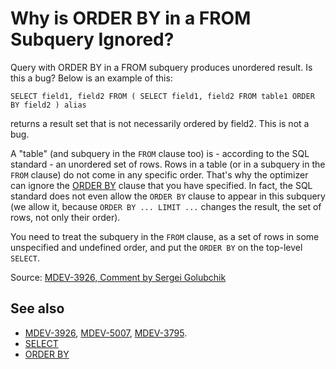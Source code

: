 
# Why is ORDER BY in a FROM Subquery Ignored?

Query with ORDER BY in a FROM subquery produces unordered result. Is this a bug?
Below is an example of this:


```
SELECT field1, field2 FROM ( SELECT field1, field2 FROM table1 ORDER BY field2 ) alias
```

returns a result set that is not necessarily ordered by field2. This is not a bug.


A "table" (and subquery in the `FROM` clause too) is - according to the SQL standard - an unordered set of rows. Rows in a table (or in a subquery in the `FROM` clause) do not come in any specific order. That's why the optimizer can ignore the [ORDER BY](../../sql-statements-and-structure/sql-statements/data-manipulation/selecting-data/order-by.md) clause that you have specified. In fact, the SQL standard does not even allow the `ORDER BY` clause to appear in this subquery (we allow it, because `ORDER BY ... LIMIT ...` changes the result, the set of rows, not only their order).


You need to treat the subquery in the `FROM` clause, as a set of rows in some unspecified and undefined order, and put the `ORDER BY` on the top-level `SELECT`.


Source: [MDEV-3926, Comment by Sergei Golubchik](https://jira.mariadb.org/browse/MDEV-3926?focusedCommentId=28800&page=com.atlassian.jira.plugin.system.issuetabpanels:comment-tabpanel#comment-28800)


## See also


* [MDEV-3926](https://jira.mariadb.org/browse/MDEV-3926), [MDEV-5007](https://jira.mariadb.org/browse/MDEV-5007), [MDEV-3795](https://jira.mariadb.org/browse/MDEV-3795).
* [SELECT](../../sql-statements-and-structure/sql-statements/data-manipulation/selecting-data/select.md)
* [ORDER BY](../../sql-statements-and-structure/sql-statements/data-manipulation/selecting-data/order-by.md)

